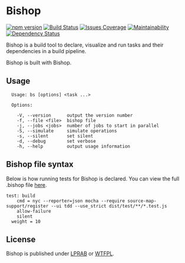 # Bishop
[![npm version][npm-image]][npm-url]
[![Build Status][travis-image]][travis-url]
[![Issues Coverage][codecov-image]][codecov-url]
[![Maintainability][codeclimate-image]][codeclimate-url]
[![Dependency Status][dependencyci-image]][dependencyci-url]

[npm-url]: https://www.npmjs.com/package/@serianox/bishop
[npm-image]: https://badge.fury.io/js/%40serianox%2Fbishop.svg

[travis-url]: https://travis-ci.org/serianox/bishop
[travis-image]: https://travis-ci.org/serianox/bishop.svg

[codecov-url]: https://codecov.io/gh/serianox/bishop
[codecov-image]: https://codecov.io/gh/serianox/bishop/branch/master/graph/badge.svg

[codeclimate-url]: https://codeclimate.com/github/serianox/bishop/maintainability
[codeclimate-image]: https://api.codeclimate.com/v1/badges/9873c1075d2af8ade0ac/maintainability

[dependencyci-url]: https://dependencyci.com/github/serianox/bishop
[dependencyci-image]: https://dependencyci.com/github/serianox/bishop/badge

Bishop is a build tool to declare, visualize and run tasks and their dependencies in a build pipeline.

Bishop is built with Bishop.

## Usage

```
  Usage: bs [options] <task ...>

  Options:

    -V, --version      output the version number
    -f, --file <file>  bishop file
    -j, --jobs <jobs>  number of jobs to start in parallel
    -S, --simulate     simulate operations
    -s, --silent       set silent
    -d, --debug        set verbose
    -h, --help         output usage information
```

## Bishop file syntax

Below is how running tests for Bishop is declared. You can view the full .bishop file [here](https://github.com/serianox/bishop/blob/master/.bishop). 

```
test: build
	cmd = nyc --reporter=json mocha --require source-map-support/register --ui tdd --use_strict dist/test/**/*.test.js
	allow-failure
	silent
  weight = 10
```

## License

Bishop is published under [LPRAB](https://raw.githubusercontent.com/serianox/bishop/master/LICENCE) or [WTFPL](https://raw.githubusercontent.com/serianox/bishop/master/LICENSE).
